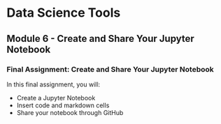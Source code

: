 # Data Science Tools
## Module 6 - Create and Share Your Jupyter Notebook
### Final Assignment: Create and Share Your Jupyter Notebook
In this final assignment, you will:
- Create a Jupyter Notebook
- Insert code and markdown cells
- Share your notebook through GitHub
